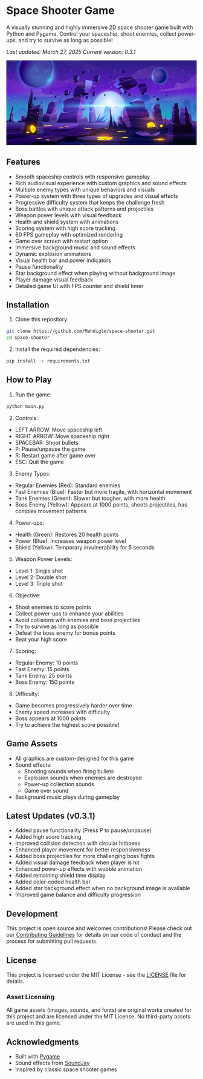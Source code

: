 # Space Shooter Game

A visually stunning and highly immersive 2D space shooter game built with Python and Pygame. Control your spaceship, shoot enemies, collect power-ups, and try to survive as long as possible!

*Last updated: March 27, 2025*
*Current version: 0.3.1*

![Space Shooter Game](assets/images/background.jpg)

## Features

- Smooth spaceship controls with responsive gameplay
- Rich audiovisual experience with custom graphics and sound effects
- Multiple enemy types with unique behaviors and visuals
- Power-up system with three types of upgrades and visual effects
- Progressive difficulty system that keeps the challenge fresh
- Boss battles with unique attack patterns and projectiles
- Weapon power levels with visual feedback
- Health and shield system with animations
- Scoring system with high score tracking
- 60 FPS gameplay with optimized rendering
- Game over screen with restart option
- Immersive background music and sound effects
- Dynamic explosion animations
- Visual health bar and power indicators
- Pause functionality
- Star background effect when playing without background image
- Player damage visual feedback
- Detailed game UI with FPS counter and shield timer

## Installation

1. Clone this repository:
```bash
git clone https://github.com/Mahdiglm/space-shooter.git
cd space-shooter
```

2. Install the required dependencies:
```bash
pip install -r requirements.txt
```

## How to Play

1. Run the game:
```bash
python main.py
```

2. Controls:
- LEFT ARROW: Move spaceship left
- RIGHT ARROW: Move spaceship right
- SPACEBAR: Shoot bullets
- P: Pause/unpause the game
- R: Restart game after game over
- ESC: Quit the game

3. Enemy Types:
- Regular Enemies (Red): Standard enemies
- Fast Enemies (Blue): Faster but more fragile, with horizontal movement
- Tank Enemies (Green): Slower but tougher, with more health
- Boss Enemy (Yellow): Appears at 1000 points, shoots projectiles, has complex movement patterns

4. Power-ups:
- Health (Green): Restores 20 health points
- Power (Blue): Increases weapon power level
- Shield (Yellow): Temporary invulnerability for 5 seconds

5. Weapon Power Levels:
- Level 1: Single shot
- Level 2: Double shot
- Level 3: Triple shot

6. Objective:
- Shoot enemies to score points
- Collect power-ups to enhance your abilities
- Avoid collisions with enemies and boss projectiles
- Try to survive as long as possible
- Defeat the boss enemy for bonus points
- Beat your high score

7. Scoring:
- Regular Enemy: 10 points
- Fast Enemy: 15 points
- Tank Enemy: 25 points
- Boss Enemy: 150 points

8. Difficulty:
- Game becomes progressively harder over time
- Enemy speed increases with difficulty
- Boss appears at 1000 points
- Try to achieve the highest score possible!

## Game Assets

- All graphics are custom-designed for this game
- Sound effects:
  - Shooting sounds when firing bullets
  - Explosion sounds when enemies are destroyed
  - Power-up collection sounds
  - Game over sound
- Background music plays during gameplay

## Latest Updates (v0.3.1)

- Added pause functionality (Press P to pause/unpause)
- Added high score tracking
- Improved collision detection with circular hitboxes
- Enhanced player movement for better responsiveness 
- Added boss projectiles for more challenging boss fights
- Added visual damage feedback when player is hit
- Enhanced power-up effects with wobble animation
- Added remaining shield time display
- Added color-coded health bar
- Added star background effect when no background image is available
- Improved game balance and difficulty progression

## Development

This project is open source and welcomes contributions! Please check out our [Contributing Guidelines](CONTRIBUTING.md) for details on our code of conduct and the process for submitting pull requests.

## License

This project is licensed under the MIT License - see the [LICENSE](LICENSE) file for details.

### Asset Licensing
All game assets (images, sounds, and fonts) are original works created for this project and are licensed under the MIT License. No third-party assets are used in this game.

## Acknowledgments

- Built with [Pygame](https://www.pygame.org/)
- Sound effects from [SoundJay](https://www.soundjay.com/)
- Inspired by classic space shooter games 
